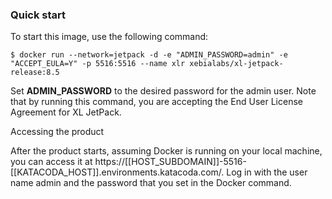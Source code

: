 ### Quick start

To start this image, use the following command:

```
$ docker run --network=jetpack -d -e "ADMIN_PASSWORD=admin" -e "ACCEPT_EULA=Y" -p 5516:5516 --name xlr xebialabs/xl-jetpack-release:8.5
```

Set **ADMIN_PASSWORD** to the desired password for the admin user. Note that by running this command, you are accepting the End User License Agreement for XL JetPack.

Accessing the product

After the product starts, assuming Docker is running on your local machine, you can access it at https://[[HOST_SUBDOMAIN]]-5516-[[KATACODA_HOST]].environments.katacoda.com/. Log in with the user name admin and the password that you set in the Docker command.